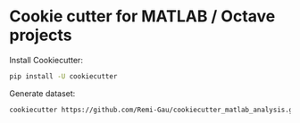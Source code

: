 # Cookie cutter for MATLAB / Octave projects

Install Cookiecutter:

```bash
pip install -U cookiecutter
```

Generate dataset:

```bash
cookiecutter https://github.com/Remi-Gau/cookiecutter_matlab_analysis.git
```

